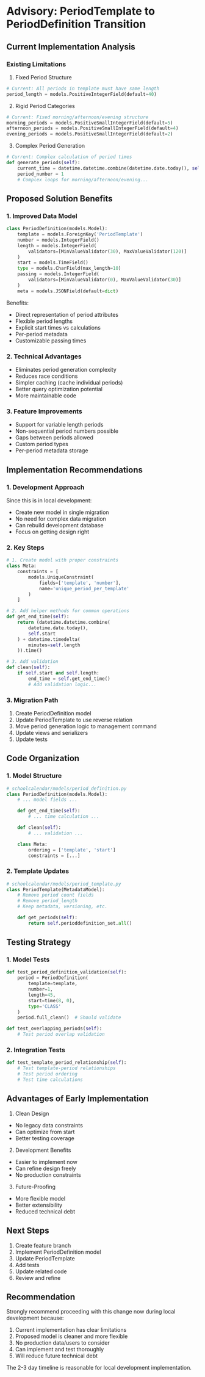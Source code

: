 # Advisory: PeriodTemplate to PeriodDefinition Transition

## Current Implementation Analysis

### Existing Limitations
1. Fixed Period Structure
```python
# Current: All periods in template must have same length
period_length = models.PositiveIntegerField(default=40)
```

2. Rigid Period Categories
```python
# Current: Fixed morning/afternoon/evening structure
morning_periods = models.PositiveSmallIntegerField(default=5)
afternoon_periods = models.PositiveSmallIntegerField(default=4)
evening_periods = models.PositiveSmallIntegerField(default=2)
```

3. Complex Period Generation
```python
# Current: Complex calculation of period times
def generate_periods(self):
    current_time = datetime.datetime.combine(datetime.date.today(), self.first_period)
    period_number = 1
    # Complex loops for morning/afternoon/evening...
```

## Proposed Solution Benefits

### 1. Improved Data Model
```python
class PeriodDefinition(models.Model):
    template = models.ForeignKey('PeriodTemplate')
    number = models.IntegerField()
    length = models.IntegerField(
        validators=[MinValueValidator(30), MaxValueValidator(120)]
    )
    start = models.TimeField()
    type = models.CharField(max_length=10)
    passing = models.IntegerField(
        validators=[MinValueValidator(0), MaxValueValidator(30)]
    )
    meta = models.JSONField(default=dict)
```

Benefits:
- Direct representation of period attributes
- Flexible period lengths
- Explicit start times vs calculations
- Per-period metadata
- Customizable passing times

### 2. Technical Advantages
- Eliminates period generation complexity
- Reduces race conditions
- Simpler caching (cache individual periods)
- Better query optimization potential
- More maintainable code

### 3. Feature Improvements
- Support for variable length periods
- Non-sequential period numbers possible
- Gaps between periods allowed
- Custom period types
- Per-period metadata storage

## Implementation Recommendations

### 1. Development Approach
Since this is in local development:
- Create new model in single migration
- No need for complex data migration
- Can rebuild development database
- Focus on getting design right

### 2. Key Steps
```python
# 1. Create model with proper constraints
class Meta:
    constraints = [
        models.UniqueConstraint(
            fields=['template', 'number'],
            name='unique_period_per_template'
        )
    ]

# 2. Add helper methods for common operations
def get_end_time(self):
    return (datetime.datetime.combine(
        datetime.date.today(), 
        self.start
    ) + datetime.timedelta(
        minutes=self.length
    )).time()

# 3. Add validation
def clean(self):
    if self.start and self.length:
        end_time = self.get_end_time()
        # Add validation logic...
```

### 3. Migration Path
1. Create PeriodDefinition model
2. Update PeriodTemplate to use reverse relation
3. Move period generation logic to management command
4. Update views and serializers
5. Update tests

## Code Organization

### 1. Model Structure
```python
# schoolcalendar/models/period_definition.py
class PeriodDefinition(models.Model):
    # ... model fields ...

    def get_end_time(self):
        # ... time calculation ...

    def clean(self):
        # ... validation ...

    class Meta:
        ordering = ['template', 'start']
        constraints = [...]
```

### 2. Template Updates
```python
# schoolcalendar/models/period_template.py
class PeriodTemplate(MetadataModel):
    # Remove period count fields
    # Remove period_length
    # Keep metadata, versioning, etc.

    def get_periods(self):
        return self.perioddefinition_set.all()
```

## Testing Strategy

### 1. Model Tests
```python
def test_period_definition_validation(self):
    period = PeriodDefinition(
        template=template,
        number=1,
        length=45,
        start=time(8, 0),
        type='CLASS'
    )
    period.full_clean()  # Should validate

def test_overlapping_periods(self):
    # Test period overlap validation
```

### 2. Integration Tests
```python
def test_template_period_relationship(self):
    # Test template-period relationships
    # Test period ordering
    # Test time calculations
```

## Advantages of Early Implementation

1. Clean Design
- No legacy data constraints
- Can optimize from start
- Better testing coverage

2. Development Benefits
- Easier to implement now
- Can refine design freely
- No production constraints

3. Future-Proofing
- More flexible model
- Better extensibility
- Reduced technical debt

## Next Steps

1. Create feature branch
2. Implement PeriodDefinition model
3. Update PeriodTemplate
4. Add tests
5. Update related code
6. Review and refine

## Recommendation

Strongly recommend proceeding with this change now during local development because:
1. Current implementation has clear limitations
2. Proposed model is cleaner and more flexible
3. No production data/users to consider
4. Can implement and test thoroughly
5. Will reduce future technical debt

The 2-3 day timeline is reasonable for local development implementation.
